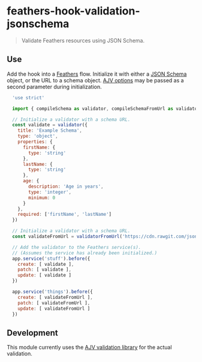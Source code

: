 # feathers-hook-validation-jsonschema

> Validate Feathers resources using JSON Schema.

## Use

Add the hook into a [Feathers](http://docs.feathersjs.com/hooks/readme.html) flow. Initialize it with either a [JSON Schema](http://json-schema.org) object, or the URL to a schema object. [AJV options](https://github.com/epoberezkin/ajv#options) may be passed as a second parameter during initialization.

```js
  'use strict'

  import { compileSchema as validator, compileSchemaFromUrl as validatorFromUrl } from 'feathers-hook-validation-jsonschema'

  // Initialize a validator with a schema URL.
  const validate = validator({
    title: 'Example Schema',
    type: 'object',
    properties: {
      firstName: {
        type: 'string'
      },
      lastName: {
        type: 'string'
      },
      age: {
        description: 'Age in years',
        type: 'integer',
        minimum: 0
      }
    },
    required: ['firstName', 'lastName']
  })

  // Initialize a validator with a schema URL.
  const validateFromUrl = validatorFromUrl('https://cdn.rawgit.com/json-schema-org/json-schema-spec/master/schema.json')

  // Add the validator to the Feathers service(s).
  // (Assumes the service has already been initialized.)
  app.service('stuff').before({
    create: [ validate ],
    patch: [ validate ],
    update: [ validate ]
  })

  app.service('things').before({
    create: [ validateFromUrl ],
    patch: [ validateFromUrl ],
    update: [ validateFromUrl ]
  })
```

## Development

This module currently uses the [AJV validation library](https://github.com/epoberezkin/ajv) for the actual validation.
